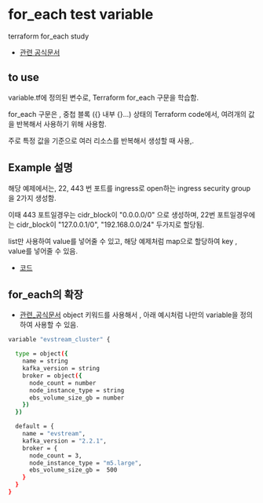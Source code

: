 # for_each test variable
terraform for_each study
- [관련 공식문서](https://developer.hashicorp.com/terraform/language/meta-arguments/for_each)

## to use
variable.tf에 정의된 변수로, Terraform for_each 구문을 학습함.

for_each 구문은 , 중첩 블록 ({} 내부 {}...) 상태의 Terraform code에서, 여려개의 값을 반복해서 사용하기 위해 사용함.

주로 특정 값을 기준으로 여러 리소스를 반복해서 생성할 때 사용,.

## Example 설명
해당 예제에서는, 22, 443 번 포트를 ingress로 open하는 ingress security group을 2가지 생성함.

이때 443 포트일경우는 cidr_block이 "0.0.0.0/0" 으로 생성하며,
22번 포트일경우에는 cidr_block이 "127.0.0.1/0", "192.168.0.0/24" 두가지로 할당됨.

list만 사용하여 value를 넣어줄 수 있고, 해당 예제처럼 map으로 할당하여 key , value를 넣어줄 수 있음.
- [코드](./securitygroup.tf)

## for_each의 확장
- [관련_공식문서](https://developer.hashicorp.com/terraform/language/meta-arguments/for_each#chaining-for_each-between-resources)
object 키워드를 사용해서 , 아래 예시처럼 나만의 variable을 정의하여 사용할 수 있음.

```bash
variable "evstream_cluster" {

  type = object({
    name = string
    kafka_version = string
    broker = object({
      node_count = number
      node_instance_type = string
      ebs_volume_size_gb = number
    })
  })

  default = {
    name = "evstream",
    kafka_version = "2.2.1",
    broker = {
      node_count = 3,
      node_instance_type = "m5.large",
      ebs_volume_size_gb =  500
    }
  }
}
```